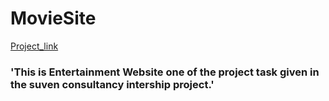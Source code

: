 # MovieSite

[Project_link](https://watch-movie-here-frontend-only.netlify.app/)





### 'This is Entertainment Website one of the project task given in the suven consultancy intership project.'

